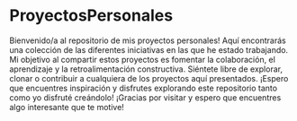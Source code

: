 # ProyectosPersonales
Bienvenido/a al repositorio de mis proyectos personales! Aquí encontrarás una colección de las diferentes iniciativas en las que he estado trabajando. 
Mi objetivo al compartir estos proyectos es fomentar la colaboración, el aprendizaje y la retroalimentación constructiva. Siéntete libre de explorar, clonar o contribuir a cualquiera de los proyectos aquí presentados.
¡Espero que encuentres inspiración y disfrutes explorando este repositorio tanto como yo disfruté creándolo!
¡Gracias por visitar y espero que encuentres algo interesante que te motive!
